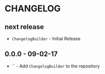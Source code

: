 # CHANGELOG

## next release

* `ChangelogBuilder` - Initial Release

## 0.0.0 - 09-02-17

* `` - Add `ChangelogBuilder` to the repository 

